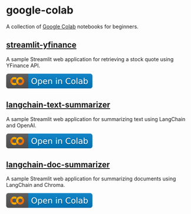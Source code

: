 # google-colab
A collection of [Google Colab](https://colab.research.google.com/) notebooks for beginners.

## [streamlit-yfinance](streamlit_yfinance.ipynb)
A sample Streamlit web application for retrieving a stock quote using YFinance API.

[![Open In Colab](images/colab.svg)](https://colab.research.google.com/github/alphasecio/google-colab/blob/main/streamlit_yfinance.ipynb)

## [langchain-text-summarizer](https://colab.research.google.com/github/alphasecio/langchain-text-summarizer/blob/main/langchain_text_summarizer.ipynb)
A sample Streamlit web application for summarizing text using LangChain and OpenAI.

[![Open In Colab](images/colab.svg)](https://colab.research.google.com/github/alphasecio/langchain-text-summarizer/blob/main/langchain_text_summarizer.ipynb)

## [langchain-doc-summarizer](https://colab.research.google.com/github/alphasecio/langchain-doc-summarizer/blob/main/langchain_doc_summarizer.ipynb)
A sample Streamlit web application for summarizing documents using LangChain and Chroma.

[![Open In Colab](images/colab.svg)](https://colab.research.google.com/github/alphasecio/langchain-doc-summarizer/blob/main/langchain_doc_summarizer.ipynb)
